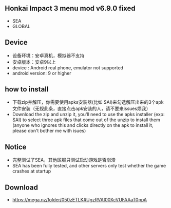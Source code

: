 
## Honkai Impact 3 menu mod v6.9.0 fixed
* SEA
* GLOBAL


## Device
* 设备环境：安卓真机，模拟器不支持
* 安卓版本：安卓9以上
* device : Android real phone, emulator not supported
* android version: 9 or higher
## how to install
* 下载zip并解压，你需要使用apks安装器(比如 SAI)来勾选解压出来的3个apk文件安装（无视此条，直接点击apk安装的人，请不要来issues烦我）
* Download the zip and unzip it, you'll need to use the apks installer (exp: SAI) to select three apk files that come out of the unzip to install them (anyone who ignores this and clicks directly on the apk to install it, please don't bother me with isues)
## Notice
* 完整测试了SEA，其他区服只测试启动游戏是否崩溃
* SEA has been fully tested, and other servers only test whether the game crashes at startup

## Download
* https://mega.nz/folder/050zETLK#UgzRVAI00XcVUFAAaT0ppA
